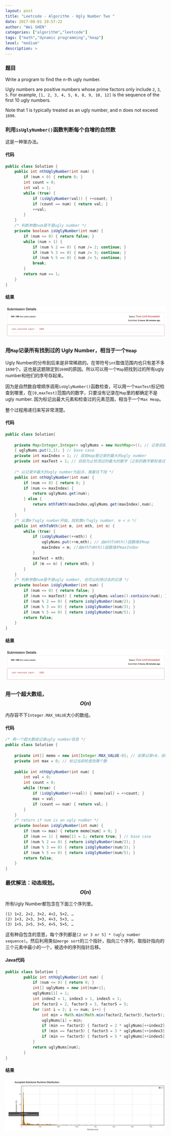 ```yaml
---
layout: post
title: "Leetcode - Algorithm - Ugly Number Two "
date: 2017-08-01 19:57:22
author: "Wei SHEN"
categories: ["algorithm","leetcode"]
tags: ["math","dynamic programming","heap"]
level: "medium"
description: >
---
```


### 题目
Write a program to find the n-th ugly number.

Ugly numbers are positive numbers whose prime factors only include `2`, `3`, `5`. For example, `[1, 2, 3, 4, 5, 6, 8, 9, 10, 12]` is the sequence of the first 10 ugly numbers.

Note that 1 is typically treated as an ugly number, and n does not exceed `1690`.

### 利用`isUglyNumber()`函数判断每个自增的自然数
这是一种笨办法。

#### 代码
```java
public class Solution {
    public int nthUglyNumber(int num) {
        if (num < 0) { return 0; }
        int count = 0;
        int val = 1;
        while (true) {
            if (isUglyNumber(val)) { ++count; }
            if (count == num) { return val; }
            ++val;
        }
    }
    /* 判断参数num是不是ugly number */
    private boolean isUglyNumber(int num) {
        if (num <= 0) { return false; }
        while (num > 1) {
            if (num % 2 == 0) { num /= 2; continue; }
            if (num % 3 == 0) { num /= 3; continue; }
            if (num % 5 == 0) { num /= 5; continue; }
            break;
        }
        return num == 1;
    }
}
```

#### 结果
![ugly-number-two-1](/images/leetcode/ugly-number-two-1.png)


### 用`Map`记录所有找到过的 Ugly Number，相当于一个`Heap`
Ugly Number的分布到后来是非常稀疏的。在带符号`int`取值范围内也只有差不多`1690`个。这也是这题限定到`1690`的原因。所以可以用一个`Map`把找到过的所有ugly number和他们的序号存起来。

因为是自然数自增顺序调用`isUglyNumber()`函数检查，可以用一个`maxTest`标记检查到哪里，在`[0,maxTest]`范围内的数字，只要没有记录在`Map`里的都确定不是ugly number. 因为标记出最大元素和检查过的元素范围，相当于一个`Max Heap`。

整个过程用递归来写非常清楚。

#### 代码
```java
public class Solution{

    private Map<Integer,Integer> uglyNums = new HashMap<>(); // 记录目前找到的所有ugly number
    { uglyNums.put(1,1); } // base case
    private int maxIndex = 1; // 目前map里记录的最大的ugly number
    private int maxTest = 1; // 目前为止检测过的最大的数字（之前的数字都检查过）

    /* 以记录中最大的ugly number为起点，接着往下找 */
    public int nthUglyNumber(int num) {
        if (num <= 0) { return 0; }
        if (num <= maxIndex) {
            return uglyNums.get(num);
        } else {
            return mthToNth(maxIndex,uglyNums.get(maxIndex),num);
        }
    }
    /* 从第m个ugly number开始，找到第n个ugly number. m < n */
    public int mthToNth(int m, int mth, int n) {
        while (true) {
            if (isUglyNumber(++mth)) {
                uglyNums.put(++m,mth); // 由mthToNth()函数维护map
                maxIndex = m; //由mthToNth()函数维护maxIndex
            }
            maxTest = mth;
            if (m == n) { return mth; }
        }
    }
    /* 判断参数num是不是ugly number, 也可以利用过去的记录 */
    private boolean isUglyNumber(int num) {
        if (num <= 0) { return false; }
        if (num <= maxTest) { return uglyNums.values().contains(num); } // uglyNums里没记的就都不是
        if (num % 2 == 0) { return isUglyNumber(num/2); }
        if (num % 3 == 0) { return isUglyNumber(num/3); }
        if (num % 5 == 0) { return isUglyNumber(num/5); }
        return false;
    }
}
```

#### 结果
![ugly-number-two-2](/images/leetcode/ugly-number-two-2.png)


### 用一个超大数组，$$O(n)$$
内存容不下`Integer.MAX_VALUE`大小的数组。

#### 代码
```java
/* 用一个超大数组记录ugly number信息 */
public class Solution {

    private int[] memo = new int[Integer.MAX_VALUE-8]; // 如果记录>0，说明是ugly number, 而且记录数字就代表是第几个ugly number。
    private int max = 0; // 标记当前检查到哪个数

    public int nthUglyNumber(int num) {
        int val = 0;
        int count = 0;
        while (true) {
            if (isUglyNumber(++val)) { memo[val] = ++count; }
            max = val;
            if (count == num) { return val; }
        }
    }
    /* return if num is an ugly number */
    private boolean isUglyNumber(int num) {
        if (num <= max) { return memo[num] > 0; }
        if (num == 1) { memo[1] = 1; return true; } // base case
        if (num % 2 == 0) { return isUglyNumber(num/2); }
        if (num % 3 == 0) { return isUglyNumber(num/3); }
        if (num % 5 == 0) { return isUglyNumber(num/5); }
        return false;
    }
}
```

### 最优解法：动态规划。$$O(n)$$
所有Ugly Number都包含在下面三个序列里。
```
(1) 1×2, 2×2, 3×2, 4×2, 5×2, …
(2) 1×3, 2×3, 3×3, 4×3, 5×3, …
(3) 1×5, 2×5, 3×5, 4×5, 5×5, …
```
这有种自包含的意思，每个序列都是`[2 or 3 or 5] * (ugly number sequence)`。然后利用类似`merge sort`的三个指针，指向三个序列，取指针指向的三个元素中最小的一个，被选中的序列指针后移。

#### Java代码
```java
public class Solution {
        public int nthUglyNumber(int num) {
            if (num <= 0) { return 0; }
            int[] uglyNums = new int[num+1];
            uglyNums[1] = 1;
            int index2 = 1, index3 = 1, index5 = 1;
            int factor2 = 2, factor3 = 3, factor5 = 5;
            for (int i = 2; i <= num; i++) {
                int min = Math.min(Math.min(factor2,factor3),factor5);
                uglyNums[i] = min;
                if (min == factor2) { factor2 = 2 * uglyNums[++index2]; }
                if (min == factor3) { factor3 = 3 * uglyNums[++index3]; }
                if (min == factor5) { factor5 = 5 * uglyNums[++index5]; }
            }
            return uglyNums[num];
        }
}
```

#### 结果
![ugly-number-two-3](/images/leetcode/ugly-number-two-3.png)
